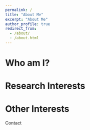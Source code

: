 ```yaml
---
permalink: /
title: "About Me"
excerpt: "About Me"
author_profile: true
redirect_from: 
  - /about/
  - /about.html
---
```



Who am I?
======

Research Interests
======

Other Interests
======

Contact
